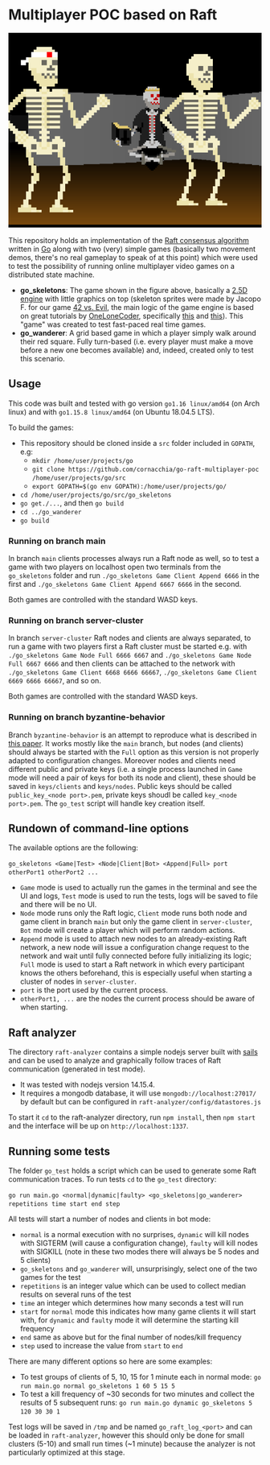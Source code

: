 # Multiplayer POC based on Raft

![](images/go_skeletons.png)

This repository holds an implementation of the [Raft consensus algorithm](https://raft.github.io/) written in [Go](https://golang.org/) along with two (very) simple games (basically two movement demos, there's no real gameplay to speak of at this point) which were used to test the possibility of running online multiplayer video games on a distributed state machine.

* **go_skeletons**: The game shown in the figure above, basically a [2.5D engine](https://en.wikipedia.org/wiki/2.5D) with little graphics on top (skeleton sprites were made by Jacopo F. for our game [42 vs. Evil](https://cornacchia.itch.io/42-vs-evil), the main logic of the game engine is based on great tutorials by [OneLoneCoder](https://github.com/OneLoneCoder), specifically [this](https://github.com/OneLoneCoder/CommandLineFPS/blob/master/CommandLineFPS.cpp) and [this](https://github.com/OneLoneCoder/videos/blob/master/OneLoneCoder_ComandLineFPS_2.cpp)). This "game" was created to test fast-paced real time games.
* **go_wanderer**: A grid based game in which a player simply walk around their red square. Fully turn-based (i.e. every player must make a move before a new one becomes available) and, indeed, created only to test this scenario.

## Usage

This code was built and tested with go version `go1.16 linux/amd64` (on Arch linux) and with `go1.15.8 linux/amd64` (on Ubuntu 18.04.5 LTS).

To build the games:
* This repository should be cloned inside a `src` folder included in `GOPATH`, e.g:
  * `mkdir /home/user/projects/go`
  * `git clone https://github.com/cornacchia/go-raft-multiplayer-poc /home/user/projects/go/src`
  * `export GOPATH=$(go env GOPATH):/home/user/projects/go/`
* `cd /home/user/projects/go/src/go_skeletons`
* `go get./...`, and then `go build`
* `cd ../go_wanderer`
* `go build`

### Running on branch main

In branch `main` clients processes always run a Raft node as well, so to test a game with two players on localhost open two terminals from the `go_skeletons` folder and run `./go_skeletons Game Client Append 6666` in the first and `./go_skeletons Game Client Append 6667 6666` in the second.

Both games are controlled with the standard WASD keys.

### Running on branch server-cluster

In branch `server-cluster` Raft nodes and clients are always separated, to run a game with two players first a Raft cluster must be started e.g. with `./go_skeletons Game Node Full 6666 6667` and `./go_skeletons Game Node Full 6667 6666` and then clients can be attached to the network with `./go_skeletons Game Client 6668 6666 66667`, `./go_skeletons Game Client 6669 6666 66667`, and so on.

Both games are controlled with the standard WASD keys.

### Running on branch byzantine-behavior

Branch `byzantine-behavior` is an attempt to reproduce what is described in [this paper](https://www.scs.stanford.edu/14au-cs244b/labs/projects/copeland_zhong.pdf). It works mostly like the `main` branch, but nodes (and clients) should always be started with the `Full` option as this version is not properly adapted to configuration changes.
Moreover nodes and clients need different public and private keys (i.e. a single process launched in `Game` mode will need a pair of keys for both its node and client), these should be saved in `keys/clients` and `keys/nodes`. Public keys should be called `public_key_<node port>.pem`, private keys shoudl be called `key_<node port>.pem`.
The `go_test` script will handle key creation itself.

## Rundown of command-line options

The available options are the following:

`go_skeletons <Game|Test> <Node|Client|Bot> <Append|Full> port otherPort1 otherPort2 ...`

* `Game` mode is used to actually run the games in the terminal and see the UI and logs, `Test` mode is used to run the tests, logs will be saved to file and there will be no UI.
* `Node` mode runs only the Raft logic, `Client` mode runs both node and game client in branch `main` but only the game client in `server-cluster`, `Bot` mode will create a player which will perform random actions.
* `Append` mode is used to attach new nodes to an already-existing Raft network, a new node will issue a configuration change request to the network and wait until fully connected before fully initializing its logic; `Full` mode is used to start a Raft network in which every participant knows the others beforehand, this is especially useful when starting a cluster of nodes in `server-cluster`.
* `port` is the port used by the current process.
* `otherPort1, ...` are the nodes the current process should be aware of when starting.

## Raft analyzer

The directory `raft-analyzer` contains a simple nodejs server built with [sails](https://sailsjs.com/) and can be used to analyze and graphically follow traces of Raft communication (generated in test mode).

* It was tested with nodejs version 14.15.4.
* It requires a mongodb database, it will use `mongodb://localhost:27017/` by default but can be configured in `raft-analyzer/config/datastores.js`

To start it `cd` to the raft-analyzer directory, run `npm install`, then `npm start` and the interface will be up on `http://localhost:1337`.

## Running some tests

The folder `go_test` holds a script which can be used to generate some Raft communication traces. To run tests `cd` to the `go_test` directory:

`go run main.go <normal|dynamic|faulty> <go_skeletons|go_wanderer> repetitions time start end step`

All tests will start a number of nodes and clients in bot mode:
* `normal` is a normal execution with no surprises, `dynamic` will kill nodes with SIGTERM (will cause a configuration change), `faulty` will kill nodes with SIGKILL (note in these two modes there will always be 5 nodes and 5 clients)
* `go_skeletons` and `go_wanderer` will, unsurprisingly, select one of the two games for the test
* `repetitions` is an integer value which can be used to collect median results on several runs of the test
* `time` an integer which determines how many seconds a test will run
* `start` for `normal` mode this indicates how many game clients it will start with, for `dynamic` and `faulty` mode it will determine the starting kill frequency
* `end` same as above but for the final number of nodes/kill frequency
* `step` used to increase the value from `start` to `end`

There are many different options so here are some examples:

* To test groups of clients of 5, 10, 15 for 1 minute each in normal mode: `go run main.go normal go_skeletons 1 60 5 15 5`
* To test a kill frequency of ~30 seconds for two minutes and collect the results of 5 subsequent runs: `go run main.go dynamic go_skeletons 5 120 30 30 1`

Test logs will be saved in `/tmp` and be named `go_raft_log_<port>` and can be loaded in `raft-analyzer`, however this should only be done for small clusters (5-10) and small run times (~1 minute) because the analyzer is not particularly optimized at this stage.